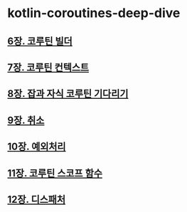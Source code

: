 # kotlin-coroutines-deep-dive

## [6장. 코루틴 빌더](doc/ch6.md)

## [7장. 코루틴 컨텍스트](doc/ch7.md)

## [8장. 잡과 자식 코루틴 기다리기](doc/ch8.md)

## [9장. 취소](doc/ch9.md)

## [10장. 예외처리](doc/ch10.md)

## [11장. 코루틴 스코프 함수](doc/ch11.md)

## [12장. 디스패처](doc/ch12.md)